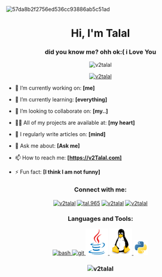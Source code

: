 ![57da8b2f2756ed536cc93886ab5c51ad](https://user-images.githubusercontent.com/102476581/161404096-183f0201-e7a7-43dc-82e1-cbca7f97928f.gif)     
<h1 align="center">Hi, I'm Talal</h1>
<h3 align="center">did you know me? ohh ok:( 
  i Love You</h3>

<p align="center"> <img src="https://komarev.com/ghpvc/?username=v2talal&label=Profile%20views&color=0e75b6&style=flat" alt="v2talal" /> </p>
<p align="center"> <a href="https://twitter.com/v2talal" target="blank"><img src="https://img.shields.io/twitter/follow/v2talal?logo=twitter&style=for-the-badge" alt="v2talal" /></a> </p>

- 🔭 I’m currently working on: **[me]**

- 🌱 I’m currently learning: **[everything]**

- 👯 I’m looking to collaborate on: **[my..]**

- 👨‍💻 All of my projects are available at: **[my heart]**

- 📝 I regularly write articles on: **[mind]**

- 💬 Ask me about: **[Ask me]**

- 📫 How to reach me: **[https://v2Talal.com]**

- ⚡ Fun fact: **[I think I am not funny]**

<h3 align="center">Connect with me:</h3>
<p align="center">
<a href="https://twitter.com/v2talal" target="blank"><img align="center" src="https://www.svgrepo.com/show/205305/twitter.svg" alt="v2talal" height="60" width="70" /></a>
<a href="https://snapchat.com/add/tal.965" target="blank"><img align="center" src="https://www.svgrepo.com/show/205296/snapchat.svg" alt="tal.965" height="60" width="70" /></a>
<a href="https://fb.com/v2talal" target="blank"><img align="center" src="https://www.svgrepo.com/show/299425/facebook.svg" alt="v2talal" height="60" width="70" /></a>
<a href="https://instagram.com/v2talal" target="blank"><img align="center" src="https://www.svgrepo.com/show/205290/instagram.svg" alt="v2talal" height="60" width="70" /></a>
</p>

<h3 align="center">Languages and Tools:</h3>
<p align="center"> <a href="https://www.gnu.org/software/bash/" target="_blank" rel="noreferrer"> <img src="https://www.vectorlogo.zone/logos/gnu_bash/gnu_bash-icon.svg" alt="bash" width="60" height="70"/> </a> <a href="https://git-scm.com/" target="_blank" rel="noreferrer"> <img src="https://www.vectorlogo.zone/logos/git-scm/git-scm-icon.svg" alt="git" width="60" height="70"/> </a> <a href="https://www.java.com" target="_blank" rel="noreferrer"> <img src="https://raw.githubusercontent.com/devicons/devicon/master/icons/java/java-original.svg" alt="java" width="60" height="70"/> </a> <a href="https://www.linux.org/" target="_blank" rel="noreferrer"> <img src="https://raw.githubusercontent.com/devicons/devicon/master/icons/linux/linux-original.svg" alt="linux" width="60" height="70"/> </a> <a href="https://www.python.org" target="_blank" rel="noreferrer"> <img src="https://raw.githubusercontent.com/devicons/devicon/master/icons/python/python-original.svg" alt="python" width="40" height="40"/> </a> </p>

<h3 align="center">
<p><img align="center"src="https://github-readme-streak-stats.herokuapp.com/?user=v2talal&" alt="v2talal"/></p>
  </h3>
